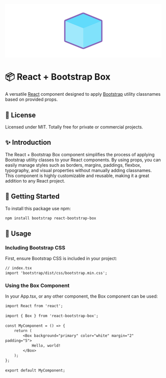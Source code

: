 ![React + Bootstrap Box](https://raw.githubusercontent.com/andrewdyer/andrewdyer/refs/heads/main/assets/images/covers/react-bootstrap-box.png)

# 📦 React + Bootstrap Box

A versatile [React](https://react.dev/) component designed to apply [Bootstrap](https://getbootstrap.com/) utility classnames based on provided props.

## 📄 License

Licensed under MIT. Totally free for private or commercial projects.

## ✨ Introduction

The React + Bootstrap Box component simplifies the process of applying Bootstrap utility classes to your React components. By using props, you can easily manage styles such as borders, margins, paddings, flexbox, typography, and visual properties without manually adding classnames. This component is highly customizable and reusable, making it a great addition to any React project.

## 🚀 Getting Started

To install this package use npm:

```bash
npm install bootstrap react-bootstrap-box
```

## 📖 Usage

### Including Bootstrap CSS

First, ensure Bootstrap CSS is included in your project:

```tsx
// index.tsx
import 'bootstrap/dist/css/bootstrap.min.css';
```

### Using the Box Component

In your App.tsx, or any other component, the Box component can be used:

```tsx
import React from 'react';

import { Box } from 'react-bootstrap-box';

const MyComponent = () => {
    return (
        <Box background="primary" color="white" margin="2" padding="5">
            Hello, world!
        </Box>
    );
};

export default MyComponent;
```
